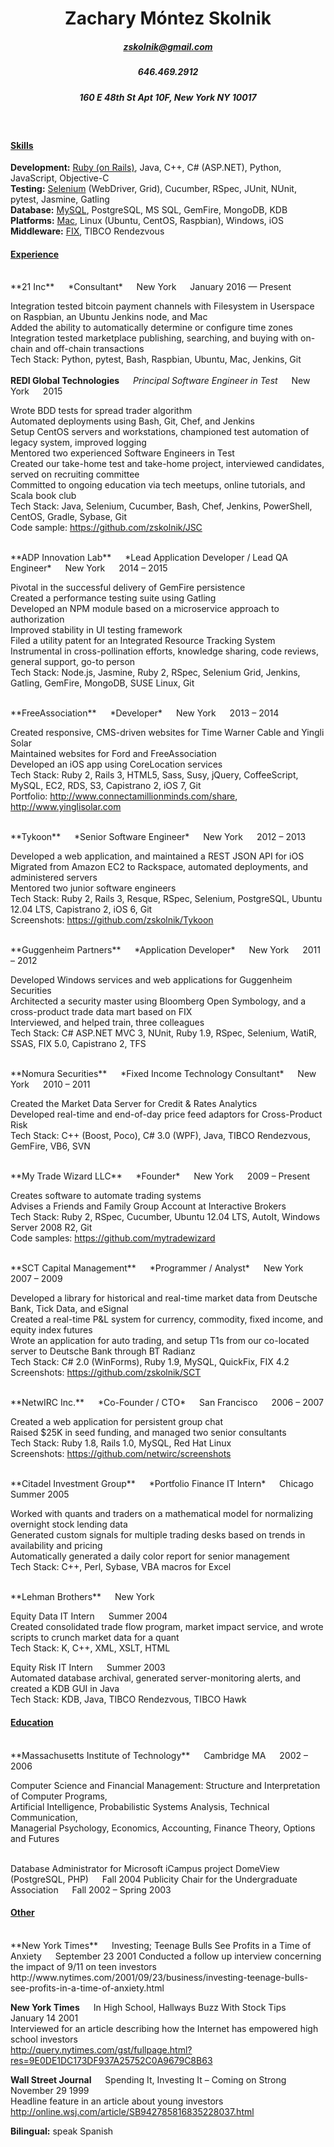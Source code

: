 # <center> Zachary Móntez Skolnik </center>
##### <center> zskolnik@gmail.com </center>
##### <center> 646.469.2912 </center>
##### <center> 160 E 48th St Apt 10F, New York NY 10017 </center>

<br>

#### <u> Skills </u>

**Development:** <u>Ruby (on Rails)</u>, Java, C++, C# (ASP.NET), Python, JavaScript, Objective-C  
**Testing:** <u>Selenium</u> (WebDriver, Grid), Cucumber, RSpec, JUnit, NUnit, pytest, Jasmine, Gatling  
**Database:** <u>MySQL</u>, PostgreSQL, MS SQL, GemFire, MongoDB, KDB  
**Platforms:** <u>Mac</u>, Linux (Ubuntu, CentOS, Raspbian), Windows, iOS  
**Middleware:** <u>FIX</u>, TIBCO Rendezvous

#### <u> Experience </u>
<br>
**21 Inc** &emsp; *Consultant* &emsp; New York &emsp; January 2016 — Present

Integration tested bitcoin payment channels with Filesystem in Userspace on Raspbian, an Ubuntu Jenkins node, and Mac  
Added the ability to automatically determine or configure time zones  
Integration tested marketplace publishing, searching, and buying with on-chain and off-chain transactions  
Tech Stack: Python, pytest, Bash, Raspbian, Ubuntu, Mac, Jenkins, Git
<br>  
**REDI Global Technologies** &emsp; *Principal Software Engineer in Test* &emsp; New York &emsp; 2015

Wrote BDD tests for spread trader algorithm  
Automated deployments using Bash, Git, Chef, and Jenkins  
Setup CentOS servers and workstations, championed test automation of legacy system, improved logging  
Mentored two experienced Software Engineers in Test  
Created our take-home test and take-home project, interviewed candidates, served on recruiting committee  
Committed to ongoing education via tech meetups, online tutorials, and Scala book club  
Tech Stack: Java, Selenium, Cucumber, Bash, Chef, Jenkins, PowerShell, CentOS, Gradle, Sybase, Git  
Code sample: https://github.com/zskolnik/JSC

<br>
**ADP Innovation Lab** &emsp; *Lead Application Developer / Lead QA Engineer* &emsp; New York &emsp; 2014 – 2015

Pivotal in the successful delivery of GemFire persistence  
Created a performance testing suite using Gatling  
Developed an NPM module based on a microservice approach to authorization  
Improved stability in UI testing framework  
Filed a utility patent for an Integrated Resource Tracking System  
Instrumental in cross-pollination efforts, knowledge sharing, code reviews, general support, go-to person  
Tech Stack: Node.js, Jasmine, Ruby 2, RSpec, Selenium Grid, Jenkins, Gatling, GemFire, MongoDB, SUSE Linux, Git

<br>
**FreeAssociation** &emsp; *Developer* &emsp; New York &emsp; 2013 – 2014

Created responsive, CMS-driven websites for Time Warner Cable and Yingli Solar  
Maintained websites for Ford and FreeAssociation  
Developed an iOS app using CoreLocation services  
Tech Stack: Ruby 2, Rails 3, HTML5, Sass, Susy, jQuery, CoffeeScript, MySQL, EC2, RDS, S3, Capistrano 2, iOS 7, Git  
Portfolio: http://www.connectamillionminds.com/share, http://www.yinglisolar.com

<br>
**Tykoon** &emsp; *Senior Software Engineer* &emsp; New York &emsp; 2012 – 2013

Developed a web application, and maintained a REST JSON API for iOS  
Migrated from Amazon EC2 to Rackspace, automated deployments, and administered servers  
Mentored two junior software engineers  
Tech Stack: Ruby 2, Rails 3, Resque, RSpec, Selenium, PostgreSQL, Ubuntu 12.04 LTS, Capistrano 2, iOS 6, Git  
Screenshots: https://github.com/zskolnik/Tykoon

<br>
**Guggenheim Partners** &emsp; *Application Developer* &emsp; New York &emsp; 2011 – 2012

Developed Windows services and web applications for Guggenheim Securities  
Architected a security master using Bloomberg Open Symbology, and a cross-product trade data mart based on FIX  
Interviewed, and helped train, three colleagues  
Tech Stack: C# ASP.NET MVC 3, NUnit, Ruby 1.9, RSpec, Selenium, WatiR, SSAS, FIX 5.0, Capistrano 2, TFS

<br>
**Nomura Securities** &emsp; *Fixed Income Technology Consultant* &emsp; New York &emsp; 2010 – 2011

Created the Market Data Server for Credit & Rates Analytics  
Developed real-time and end-of-day price feed adaptors for Cross-Product Risk  
Tech Stack: C++ (Boost, Poco), C# 3.0 (WPF), Java, TIBCO Rendezvous, GemFire, VB6, SVN

<br>
**My Trade Wizard LLC** &emsp; *Founder* &emsp; New York &emsp; 2009 – Present

Creates software to automate trading systems  
Advises a Friends and Family Group Account at Interactive Brokers  
Tech Stack: Ruby 2, RSpec, Cucumber, Ubuntu 12.04 LTS, AutoIt, Windows Server 2008 R2, Git  
Code samples: https://github.com/mytradewizard

<br>
**SCT Capital Management** &emsp; *Programmer / Analyst* &emsp; New York &emsp; 2007 – 2009

Developed a library for historical and real-time market data from Deutsche Bank, Tick Data, and eSignal  
Created a real-time P&L system for currency, commodity, fixed income, and equity index futures  
Wrote an application for auto trading, and setup T1s from our co-located server to Deutsche Bank through BT Radianz  
Tech Stack: C# 2.0 (WinForms), Ruby 1.9, MySQL, QuickFix, FIX 4.2  
Screenshots: https://github.com/zskolnik/SCT

<br>
**NetwIRC Inc.** &emsp; *Co-Founder / CTO* &emsp; San Francisco &emsp; 2006 – 2007

Created a web application for persistent group chat  
Raised $25K in seed funding, and managed two senior consultants  
Tech Stack: Ruby 1.8, Rails 1.0, MySQL, Red Hat Linux  
Screenshots: https://github.com/netwirc/screenshots  

<br>
**Citadel Investment Group** &emsp; *Portfolio Finance IT Intern* &emsp; Chicago &emsp; Summer 2005

Worked with quants and traders on a mathematical model for normalizing overnight stock lending data  
Generated custom signals for multiple trading desks based on trends in availability and pricing  
Automatically generated a daily color report for senior management  
Tech Stack: C++, Perl, Sybase, VBA macros for Excel

<br>
**Lehman Brothers** &emsp; New York

Equity Data IT Intern &emsp; Summer 2004  
Created consolidated trade flow program, market impact service, and wrote scripts to crunch market data for a quant  
Tech Stack: K, C++, XML, XSLT, HTML

Equity Risk IT Intern &emsp; Summer 2003  
Automated database archival, generated server-monitoring alerts, and created a KDB GUI in Java  
Tech Stack: KDB, Java, TIBCO Rendezvous, TIBCO Hawk

#### <u> Education </u>
<br>
**Massachusetts Institute of Technology** &emsp; Cambridge MA &emsp; 2002 – 2006

Computer Science and Financial Management: Structure and Interpretation of Computer Programs,  
Artificial Intelligence, Probabilistic Systems Analysis, Technical Communication,  
Managerial Psychology, Economics, Accounting, Finance Theory, Options and Futures

<br>
Database Administrator for Microsoft iCampus project DomeView (PostgreSQL, PHP) &emsp; Fall 2004  
Publicity Chair for the Undergraduate Association &emsp; Fall 2002 – Spring 2003

#### <u> Other </u>
<br>
**New York Times** &emsp; Investing; Teenage Bulls See Profits in a Time of Anxiety &emsp; September 23 2001  
Conducted a follow up interview concerning the impact of 9/11 on teen investors  
http://www.nytimes.com/2001/09/23/business/investing-teenage-bulls-see-profits-in-a-time-of-anxiety.html

**New York Times** &emsp; In High School, Hallways Buzz With Stock Tips &emsp; January 14 2001  
Interviewed for an article describing how the Internet has empowered high school investors  
http://query.nytimes.com/gst/fullpage.html?res=9E0DE1DC173DF937A25752C0A9679C8B63

**Wall Street Journal** &emsp; Spending It, Investing It – Coming on Strong &emsp; November 29 1999  
Headline feature in an article about young investors  
http://online.wsj.com/article/SB942785816835228037.html

**Bilingual:** speak Spanish
